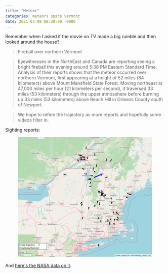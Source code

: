 ```yaml
---
title: "Meteor"
categories: meteors space vermont
date: 2021-03-08 08:30:00 -0000
---
```

Remember when I asked if the movie on TV made a big rumble and then looked around the house?

> Fireball over northern Vermont

> Eyewitnesses in the NorthEast and Canada are reporting seeing a bright fireball this evening around 5:38 PM Eastern Standard Time. Analysis of their reports shows that the meteor occurred over northern Vermont, first appearing at a height of 52 miles (84 kilometers) above Mount Mansfield State Forest. Moving northeast at 47,000 miles per hour (21 kilometers per second), it traversed 33 miles (53 kilometers) through the upper atmosphere before burning up 33 miles (53 kilometers) above Beach Hill in Orleans County south of Newport.

> We hope to refine the trajectory as more reports and hopefully some videos filter in.

Sighting reports:

<figure><a href="/158139204_3884682428257621_5168022391715432561_o.jpg"><img src="/158139204_3884682428257621_5168022391715432561_o.jpg" /></a></figure>

And <a href="https://fireballs.ndc.nasa.gov/evcorr/20210307/20210307_083803A/event.png">here's the NASA data on it</a>.
